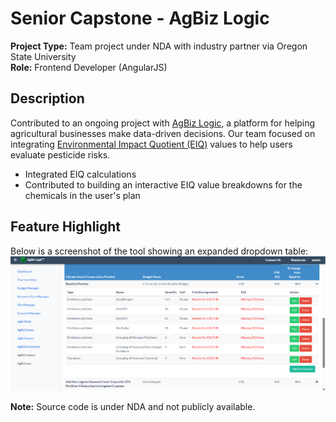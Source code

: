 # Senior Capstone - AgBiz Logic

**Project Type:** Team project under NDA with industry partner via Oregon State University  
**Role:** Frontend Developer (AngularJS)

## Description
Contributed to an ongoing project with [AgBiz Logic](https://www.agbizlogic.com/), a platform for helping agricultural businesses make data-driven decisions. 
Our team focused on integrating [Environmental Impact Quotient (EIQ)](https://cals.cornell.edu/integrated-pest-management/risk-assessment/eiq) values to help users evaluate pesticide risks. 
- Integrated EIQ calculations
- Contributed to building an interactive EIQ value breakdowns for the chemicals in the user's plan

## Feature Highlight
Below is a screenshot of the tool showing an expanded dropdown table:
![EIQ Breakdown Table](eiq_table.png)

**Note:** Source code is under NDA and not publicly available.

